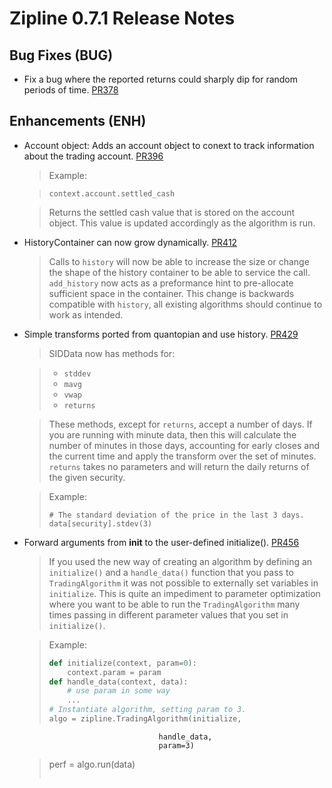 # Zipline 0.7.1 Release Notes

## Bug Fixes (BUG)

* Fix a bug where the reported returns could sharply dip for random periods of
  time. [PR378](https://github.com/quantopian/zipline/pull/378)

## Enhancements (ENH)

* Account object: Adds an account object to conext to track information about
  the trading account. [PR396](https://github.com/quantopian/zipline/pull/396)

  > Example:

  > ```
  > context.account.settled_cash
  > ```

  > Returns the settled cash value that is stored on the account object. This
  > value is updated accordingly as the algorithm is run.

* HistoryContainer can now grow
  dynamically. [PR412](https://github.com/quantopian/zipline/pull/412)

  > Calls to `history` will now be able to increase the size or change the shape
  > of the history container to be able to service the call. `add_history` now
  > acts as a preformance hint to pre-allocate sufficient space in the
  > container. This change is backwards compatible with `history`, all existing
  > algorithms should continue to work as intended.

* Simple transforms ported from quantopian and use history.
  [PR429](https://github.com/quantopian/zipline/pull/429)

  > SIDData now has methods for:

  > - `stddev`
  > - `mavg`
  > - `vwap`
  > - `returns`

  > These methods, except for `returns`, accept a number of days. If you are
  > running with minute data, then this will calculate the number of minutes in
  > those days, accounting for early closes and the current time and apply the
  > transform over the set of minutes. `returns` takes no parameters and will
  > return the daily returns of the given security.

  > Example:
  > ```
  > # The standard deviation of the price in the last 3 days.
  > data[security].stdev(3)
  > ```

* Forward arguments from __init__ to the user-defined initialize().
  [PR456](https://github.com/quantopian/zipline/pull/456)

  >  If you used the new way of creating an algorithm by defining an
  `initialize()` and a `handle_data()` function that you pass to
  `TradingAlgorithm` it was not possible to externally set variables in `initialize`. This is quite an impediment to parameter optimization where you want to be able to run the `TradingAlgorithm` many times passing in different parameter values that you set in `initialize()`.

  > Example:
  > ```python
  > def initialize(context, param=0):
  >     context.param = param
  > def handle_data(context, data):
  >     # use param in some way
  >     ...
  > # Instantiate algorithm, setting param to 3.
  > algo = zipline.TradingAlgorithm(initialize,
                                    handle_data,
                                    param=3)
  > perf = algo.run(data)
  > ```
